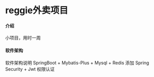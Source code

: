 # reggie外卖项目

#### 介绍
小项目，用时一周


#### 软件架构
软件架构说明
SpringBoot + Mybatis-Plus + Mysql + Redis
添加 Spring Security + Jwt 权限认证



